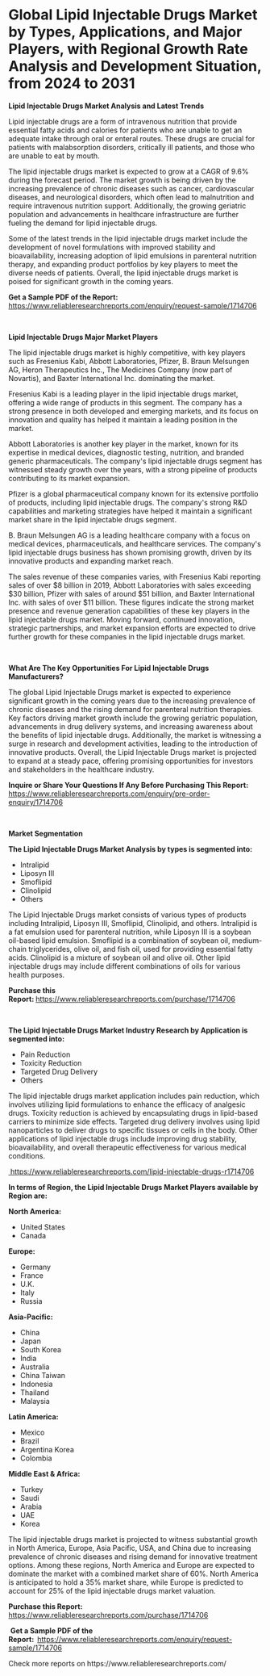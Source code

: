 <p><h1>Global Lipid Injectable Drugs Market by Types, Applications, and Major Players, with Regional Growth Rate Analysis and Development Situation, from 2024 to 2031</h1></p><p><strong>Lipid Injectable Drugs Market Analysis and Latest Trends</strong></p>
<p><p>Lipid injectable drugs are a form of intravenous nutrition that provide essential fatty acids and calories for patients who are unable to get an adequate intake through oral or enteral routes. These drugs are crucial for patients with malabsorption disorders, critically ill patients, and those who are unable to eat by mouth.</p><p>The lipid injectable drugs market is expected to grow at a CAGR of 9.6% during the forecast period. The market growth is being driven by the increasing prevalence of chronic diseases such as cancer, cardiovascular diseases, and neurological disorders, which often lead to malnutrition and require intravenous nutrition support. Additionally, the growing geriatric population and advancements in healthcare infrastructure are further fueling the demand for lipid injectable drugs.</p><p>Some of the latest trends in the lipid injectable drugs market include the development of novel formulations with improved stability and bioavailability, increasing adoption of lipid emulsions in parenteral nutrition therapy, and expanding product portfolios by key players to meet the diverse needs of patients. Overall, the lipid injectable drugs market is poised for significant growth in the coming years.</p></p>
<p><strong>Get a Sample PDF of the Report:&nbsp;</strong> <a href="https://www.reliableresearchreports.com/enquiry/request-sample/1714706">https://www.reliableresearchreports.com/enquiry/request-sample/1714706</a></p>
<p>&nbsp;</p>
<p><strong>Lipid Injectable Drugs Major Market Players</strong></p>
<p><p>The lipid injectable drugs market is highly competitive, with key players such as Fresenius Kabi, Abbott Laboratories, Pfizer, B. Braun Melsungen AG, Heron Therapeutics Inc., The Medicines Company (now part of Novartis), and Baxter International Inc. dominating the market.</p><p>Fresenius Kabi is a leading player in the lipid injectable drugs market, offering a wide range of products in this segment. The company has a strong presence in both developed and emerging markets, and its focus on innovation and quality has helped it maintain a leading position in the market.</p><p>Abbott Laboratories is another key player in the market, known for its expertise in medical devices, diagnostic testing, nutrition, and branded generic pharmaceuticals. The company's lipid injectable drugs segment has witnessed steady growth over the years, with a strong pipeline of products contributing to its market expansion.</p><p>Pfizer is a global pharmaceutical company known for its extensive portfolio of products, including lipid injectable drugs. The company's strong R&D capabilities and marketing strategies have helped it maintain a significant market share in the lipid injectable drugs segment.</p><p>B. Braun Melsungen AG is a leading healthcare company with a focus on medical devices, pharmaceuticals, and healthcare services. The company's lipid injectable drugs business has shown promising growth, driven by its innovative products and expanding market reach.</p><p>The sales revenue of these companies varies, with Fresenius Kabi reporting sales of over $8 billion in 2019, Abbott Laboratories with sales exceeding $30 billion, Pfizer with sales of around $51 billion, and Baxter International Inc. with sales of over $11 billion. These figures indicate the strong market presence and revenue generation capabilities of these key players in the lipid injectable drugs market. Moving forward, continued innovation, strategic partnerships, and market expansion efforts are expected to drive further growth for these companies in the lipid injectable drugs market.</p></p>
<p>&nbsp;</p>
<p><strong>What Are The Key Opportunities For Lipid Injectable Drugs Manufacturers?</strong></p>
<p><p>The global Lipid Injectable Drugs market is expected to experience significant growth in the coming years due to the increasing prevalence of chronic diseases and the rising demand for parenteral nutrition therapies. Key factors driving market growth include the growing geriatric population, advancements in drug delivery systems, and increasing awareness about the benefits of lipid injectable drugs. Additionally, the market is witnessing a surge in research and development activities, leading to the introduction of innovative products. Overall, the Lipid Injectable Drugs market is projected to expand at a steady pace, offering promising opportunities for investors and stakeholders in the healthcare industry.</p></p>
<p><strong>Inquire or Share Your Questions If Any Before Purchasing This Report:</strong> <a href="https://www.reliableresearchreports.com/enquiry/pre-order-enquiry/1714706">https://www.reliableresearchreports.com/enquiry/pre-order-enquiry/1714706</a></p>
<p>&nbsp;</p>
<p><strong>Market Segmentation</strong></p>
<p><strong>The Lipid Injectable Drugs Market Analysis by types is segmented into:</strong></p>
<p><ul><li>Intralipid</li><li>Liposyn III</li><li>Smoflipid</li><li>Clinolipid</li><li>Others</li></ul></p>
<p><p>The Lipid Injectable Drugs market consists of various types of products including Intralipid, Liposyn III, Smoflipid, Clinolipid, and others. Intralipid is a fat emulsion used for parenteral nutrition, while Liposyn III is a soybean oil-based lipid emulsion. Smoflipid is a combination of soybean oil, medium-chain triglycerides, olive oil, and fish oil, used for providing essential fatty acids. Clinolipid is a mixture of soybean oil and olive oil. Other lipid injectable drugs may include different combinations of oils for various health purposes.</p></p>
<p><strong>Purchase this Report:&nbsp;</strong><a href="https://www.reliableresearchreports.com/purchase/1714706">https://www.reliableresearchreports.com/purchase/1714706</a></p>
<p>&nbsp;</p>
<p><strong>The Lipid Injectable Drugs Market Industry Research by Application is segmented into:</strong></p>
<p><ul><li>Pain Reduction</li><li>Toxicity Reduction</li><li>Targeted Drug Delivery</li><li>Others</li></ul></p>
<p><p>The lipid injectable drugs market application includes pain reduction, which involves utilizing lipid formulations to enhance the efficacy of analgesic drugs. Toxicity reduction is achieved by encapsulating drugs in lipid-based carriers to minimize side effects. Targeted drug delivery involves using lipid nanoparticles to deliver drugs to specific tissues or cells in the body. Other applications of lipid injectable drugs include improving drug stability, bioavailability, and overall therapeutic effectiveness for various medical conditions.</p></p>
<p><a href="https://www.reliableresearchreports.com/lipid-injectable-drugs-r1714706">&nbsp;https://www.reliableresearchreports.com/lipid-injectable-drugs-r1714706</a></p>
<p><strong>In terms of Region, the Lipid Injectable Drugs Market Players available by Region are:</strong></p>
<p>
    <p> <strong> North America: </strong>
        <ul>
            <li>United States</li>
            <li>Canada</li>
        </ul>
        </p> 
    <p> <strong> Europe: </strong>
        <ul>
            <li>Germany</li>
            <li>France</li>
            <li>U.K.</li>
            <li>Italy</li>
            <li>Russia</li>
        </ul>
        </p> 
    <p> <strong> Asia-Pacific: </strong>
        <ul>
            <li>China</li>
            <li>Japan</li>
            <li>South Korea</li>
            <li>India</li>
            <li>Australia</li>
            <li>China Taiwan</li>
            <li>Indonesia</li>
            <li>Thailand</li>
            <li>Malaysia</li>
        </ul>
        </p> 
    <p> <strong> Latin America: </strong>
        <ul>
            <li>Mexico</li>
            <li>Brazil</li>
            <li>Argentina Korea</li>
            <li>Colombia</li>
        </ul>
        </p> 
    <p> <strong> Middle East & Africa: </strong>
        <ul>
            <li>Turkey</li>
            <li>Saudi</li>
            <li>Arabia</li>
            <li>UAE</li>
            <li>Korea</li>
        </ul>
    </p>
    </p>
<p><p>The lipid injectable drugs market is projected to witness substantial growth in North America, Europe, Asia Pacific, USA, and China due to increasing prevalence of chronic diseases and rising demand for innovative treatment options. Among these regions, North America and Europe are expected to dominate the market with a combined market share of 60%. North America is anticipated to hold a 35% market share, while Europe is predicted to account for 25% of the lipid injectable drugs market valuation.</p></p>
<p><strong>Purchase this Report: </strong><a href="https://www.reliableresearchreports.com/purchase/1714706">https://www.reliableresearchreports.com/purchase/1714706</a></p>
<p>&nbsp;<strong>Get a Sample PDF of the Report:&nbsp;&nbsp;</strong><a href="https://www.reliableresearchreports.com/enquiry/request-sample/1714706">https://www.reliableresearchreports.com/enquiry/request-sample/1714706</a></p>
<p><strong></strong></p>
<p>Check more reports on https://www.reliableresearchreports.com/</p>